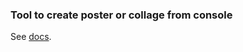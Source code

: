 ### Tool to create poster or collage from console

See [docs](https://postermaker.readthedocs.io/en/latest/).
